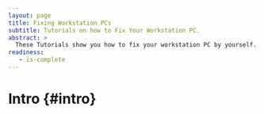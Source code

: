 ```yaml
---
layout: page
title: Fixing Workstation PCs
subtitle: Tutorials on how to Fix Your Workstation PC.
abstract: >
  These Tutorials show you how to fix your workstation PC by yourself. This will often save your money and reduce the downtime of your Workstation. And in case you can't do it by yourself we show you how and where to get help.
readiness:
   - is-complete
---
```




# Intro {#intro}

